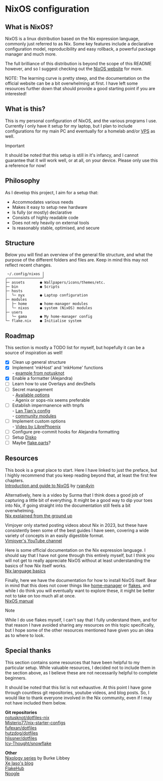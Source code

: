 # NixOS configuration

## What is NixOS?

NixOS is a linux distribution based on the Nix expression language, commonly just referred to as Nix. Some key features include a declarative configuration model, reproducibility and easy rollback, a powerful package manager and much more.

The full brilliance of this distribution is beyond the scope of this README however, and so I suggest checking out the [NixOS website](https://nixos.org/) for more.

NOTE: The learning curve is pretty steep, and the documentation on the official website can be a bit overwhelming at first. I have left some resources further down that should provide a good starting point if you are interested!

## What is this?
This is my personal configuration of NixOS, and the various programs I use. Currently I only have it setup for my laptop, but I plan to include configurations for my main PC and eventually for a homelab and/or [VPS](https://en.wikipedia.org/wiki/Virtual_private_server) as well.

> [!IMPORTANT]
> It should be noted that this setup is still in it's infancy, and I cannot guarantee that it will work well, or at all, on your device. Please only use this a reference for now!

## Philosophy

As I develop this project, I aim for a setup that:

- Accommodates various needs
- Makes it easy to setup new hardware
- Is fully (or mostly) declarative
- Consists of highly readable code
- Does not rely heavily on external tools
- Is reasonably stable, optimised, and secure

## Structure

Below you will find an overview of the general file structure, and what the purpose of the different folders and files are. Keep in mind this may not reflect recent changes.
```
 ~/.config/nixos │
╭────────────────╯
├─ assets       ● Wallpapers/icons/themes/etc.
├─ bin          ● Scripts
├─ hosts
│  ╰─ nyx       ● Laptop configuration
├─ modules           
│  ├─ home      ● home-manager modules
│  ╰─ nixos     ● system (NixOS) modules
├─ users             
│  ╰─ gama      ● My home-manager config
└─ flake.nix    ● Initialise system
```
## Roadmap

This section is mostly a TODO list for myself, but hopefully it can be a source of inspiration as well!

- [x] Clean up general structure
- [x] Implement 'mkHost' and 'mkHome' functions  
      - [example from notusknot](https://github.com/notusknot/dotfiles-nix/tree/a034dcb6daff31ce50cdbc74a5972b1ef56ef3d7)
- [x] Enable a formatter (Alejandra)
- [ ] Learn how to use Overlays and devShells
- [ ] Secret management  
      - [Available options](https://nixos.wiki/wiki/Comparison_of_secret_managing_schemes)  
      - Agenix or sops-nix seems preferable
- [ ] Establish impermanence with tmpfs  
      - [Lan Tian's config](https://github.com/xddxdd/nixos-config/tree/55697a820bdc019d867ab52fa89e2b759c242b03)  
      - [community modules](https://github.com/nix-community/impermanence)
- [ ] Implement custom options  
      - [Video by LibrePhoenix](https://piped.video/watch?v=Qull6TMQm4Q)
- [ ] Configure pre-commit hooks for Alejandra formatting
- [ ] Setup [Disko](https://github.com/nix-community/disko)
- [ ] Maybe [flake.parts](https://flake.parts/)?

## Resources

This book is a great place to start. Here I have linked to just the preface, but I highly recommend that you keep reading beyond that, at least the first few chapters.  
[Introduction and guide to NixOS](https://nixos-and-flakes.thiscute.world/preface) by [ryan4yin](https://github.com/sponsors/ryan4yin)

Alternatively, here is a video by Surma that I think does a good job of capturing a little bit of everything. It might be a good way to dip your toes into Nix, if going straight into the documentation still feels a bit overwhelming.  
[Nix explained from the ground up](https://www.youtube.com/watch?v=5D3nUU1OVx8)

Vimjoyer only started posting videos about Nix in 2023, but these have consistently been some of the best guides I have seen, covering a wide variety of concepts in an easily digestible format.  
[Vimjoyer's YouTube channel](https://www.youtube.com/@vimjoyer) 

Here is some official documentation on the Nix expression language. I should say that I have not gone through this entirely myself, but I think you will not get to really appreciate NixOS without at least understanding the basics of how Nix itself works.  
[Nix language basics](https://nix.dev/tutorials/nix-language.html)

Finally, here we have the documentation for how to install NixOS itself.
Bear in mind that this does not cover things like [home-manager](https://github.com/nix-community/home-manager) or [flakes](https://nixos.wiki/wiki/Flakes), and while I do think you will eventually want to explore these, it might be better not to take on too much all at once.  
[NixOS manual](https://nixos.org/manual/nixos/stable/)

> [!NOTE]
> While I do use flakes myself, I can't say that I fully understand them, and for that reason I have avoided sharing any resources on this topic specifically, but I hope some of the other resources mentioned have given you an idea as to where to look.

## Special thanks

This section contains some resources that have been helpful to my particular setup. While valuable resources, I decided not to include them in the section above, as I believe these are not necessarily helpful to complete beginners.

It should be noted that this list is not exhaustive. At this point I have gone through countless git repositories, youtube videos, and blog posts. So, I would like to thank everyone involved in the Nix community, even if I may not have included them below.


**Git repositories**  
[notusknot/dotfiles-nix](https://github.com/notusknot/dotfiles-nix)  
[Misterio77/nix-starter-configs](https://github.com/Misterio77/nix-starter-configs)  
[fufexan/dotfiles](https://github.com/fufexan/dotfiles)  
[hutzdog/dotfiles](https://man.sr.ht/~hutzdog/dotfiles/)  
[hlissner/dotfiles](https://github.com/hlissner/dotfiles)  
[Icy-Thought/snowflake](https://github.com/Icy-Thought/snowflake/)  


**Other**  
[Nixology series](https://www.youtube.com/playlist?list=PLRGI9KQ3_HP_OFRG6R-p4iFgMSK1t5BHs) by Burke Libbey  
[Xe Iaso's blog](https://xeiaso.net/blog/)  
[FlakeHub](https://flakehub.com/flakes)  
[Noogle](https://noogle.dev/)
